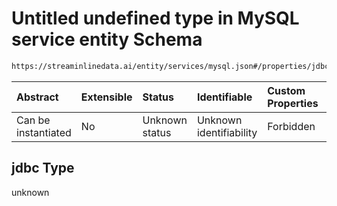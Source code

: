 # Untitled undefined type in MySQL service entity Schema

```txt
https://streaminlinedata.ai/entity/services/mysql.json#/properties/jdbc
```



| Abstract            | Extensible | Status         | Identifiable            | Custom Properties | Additional Properties | Access Restrictions | Defined In                                                       |
| :------------------ | :--------- | :------------- | :---------------------- | :---------------- | :-------------------- | :------------------ | :--------------------------------------------------------------- |
| Can be instantiated | No         | Unknown status | Unknown identifiability | Forbidden         | Allowed               | none                | [mySQL.json*](mySQL.md "open original schema") |

## jdbc Type

unknown
